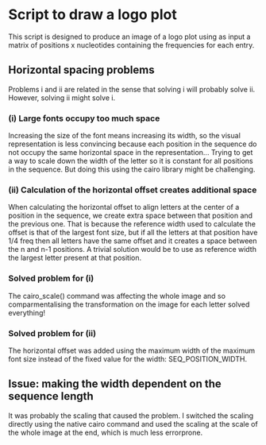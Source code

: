 # Script to draw a logo plot

This script is designed to produce an image of a logo plot using as input a matrix of positions x nucleotides containing the frequencies for each entry.


## Horizontal spacing problems
Problems i and ii are related in the sense that solving i will probably solve ii. However, solving ii might solve i. 

### (i) Large fonts occupy too much space
Increasing the size of the font means increasing its width, so the visual representation is less convincing because each position in the sequence do not occupy the same horizontal space in the representation...
Trying to get a way to scale down the width of the letter so it is constant for all positions in the sequence. But doing this using the cairo library might be challenging.

### (ii) Calculation of the horizontal offset creates additional space
When calculating the horizontal offset to align letters at the center of a position in the sequence, we create extra space between that position and the previous one. That is because the reference width used to calculate the offset is that of the largest font size, but if all the letters at that position have 1/4 freq then all letters have the same offset and it creates a space between the n and n-1 positions.
A trivial solution would be to use as reference width the largest letter present at that position.

### Solved problem for (i)
The cairo_scale() command was affecting the whole image and so comparmentalising the transformation on the image for each letter solved everything!

### Solved problem for (ii)
The horizontal offset was added using the maximum width of the maximum font size instead of the fixed value for the width: SEQ_POSITION_WIDTH.


## Issue: making the width dependent on the sequence length
It was probably the scaling that caused the problem. I switched the scaling directly using the native cairo command and used the scaling at the scale of the whole image at the end, which is much less errorprone.